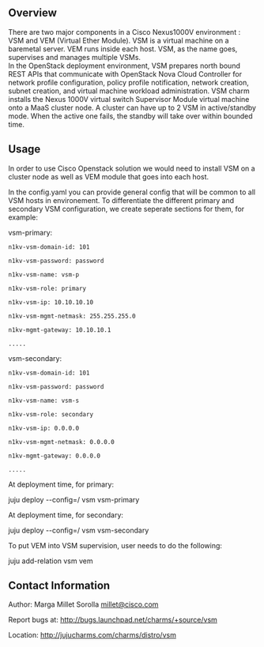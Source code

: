 Overview
--------
There are two major components in a Cisco Nexus1000V 
environment : VSM and VEM (Virtual Ether Module). VSM 
is a virtual machine on a baremetal server. VEM runs 
inside each host. VSM, as the name goes, supervises and 
manages multiple VSMs.  
In the OpenStack deployment environment, VSM prepares north 
bound REST APIs that communicate with OpenStack Nova Cloud 
Controller for network profile configuration, policy profile 
notification, network creation, subnet creation, and virtual 
machine workload administration.
VSM charm installs the Nexus 1000V virtual switch Supervisor 
Module virtual machine  onto a MaaS cluster node. A cluster can 
have up to 2 VSM in active/standby mode. When the active one 
fails, the standby will take over within bounded time.

Usage
-----
In order to use Cisco Openstack solution we would need to install 
VSM on a cluster node as well as VEM module that goes into each 
host. 

In the config.yaml you can provide general config that will be 
common to all VSM hosts in environement. To differentiate the 
different primary and secondary VSM configuration, we create 
seperate sections for them, for example:

vsm-primary:

    n1kv-vsm-domain-id: 101

    n1kv-vsm-password: password

    n1kv-vsm-name: vsm-p

    n1kv-vsm-role: primary

    n1kv-vsm-ip: 10.10.10.10

    n1kv-vsm-mgmt-netmask: 255.255.255.0

    n1kv-mgmt-gateway: 10.10.10.1

    .....

vsm-secondary:

    n1kv-vsm-domain-id: 101

    n1kv-vsm-password: password

    n1kv-vsm-name: vsm-s

    n1kv-vsm-role: secondary

    n1kv-vsm-ip: 0.0.0.0

    n1kv-vsm-mgmt-netmask: 0.0.0.0

    n1kv-mgmt-gateway: 0.0.0.0

    .....
   
At deployment time, for primary:

   juju deploy --config=/<vsm-config/> vsm vsm-primary

At deployment time, for secondary:

   juju deploy --config=/<vsm-config/> vsm vsm-secondary

To put VEM into VSM supervision, user needs to do the following:

   juju add-relation vsm vem

Contact Information
-------------------
Author: Marga Millet Sorolla <millet@cisco.com>

Report bugs at: http://bugs.launchpad.net/charms/+source/vsm

Location: http://jujucharms.com/charms/distro/vsm


